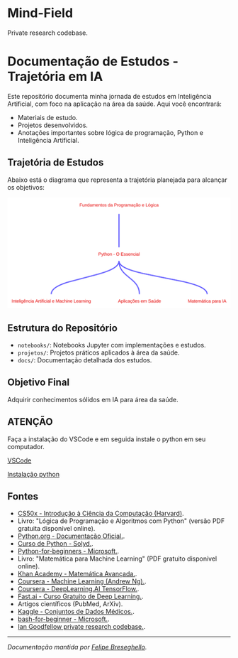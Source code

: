 # Mind-Field
Private research codebase.

# Documentação de Estudos - Trajetória em IA

Este repositório documenta minha jornada de estudos em Inteligência Artificial, com foco na aplicação na área da saúde. Aqui você encontrará:

- Materiais de estudo.
- Projetos desenvolvidos.
- Anotações importantes sobre lógica de programação, Python e Inteligência Artificial.

## Trajetória de Estudos

Abaixo está o diagrama que representa a trajetória planejada para alcançar os objetivos:

![Diagrama de Trajetória](./assets/diagram.svg)

## Estrutura do Repositório

- `notebooks/`: Notebooks Jupyter com implementações e estudos.
- `projetos/`: Projetos práticos aplicados à área da saúde.
- `docs/`: Documentação detalhada dos estudos.

## Objetivo Final

Adquirir conhecimentos sólidos em IA para área da saúde. 

## ATENÇÃO

Faça a instalação do VSCode e em seguida instale o python em seu computador.

[VSCode](https://code.visualstudio.com/)

[Instalação python](docs/instalacao_dependencias.md)

## Fontes

- [CS50x - Introdução à Ciência da Computação (Harvard)](https://cs50.harvard.edu/x/2025).
- Livro: "Lógica de Programação e Algoritmos com Python" (versão PDF gratuita disponível online).
- [Python.org - Documentação Oficial.](https://docs.python.org/pt-br/3/).
- [Curso de Python - Solyd.](https://solyd.com.br/cursos/python-basico/).
- [Python-for-beginners - Microsoft.](https://github.com/microsoft/python-for-beginners).
- Livro: "Matemática para Machine Learning" (PDF gratuito disponível online).
- [Khan Academy - Matemática Avançada.](https://pt.khanacademy.org/).
- [Coursera - Machine Learning (Andrew Ng).](https://www.coursera.org/learn/machine-learning).
- [Coursera - DeepLearning.AI TensorFlow.](https://www.coursera.org/professional-certificates/tensorflow-in-practice).
- [Fast.ai - Curso Gratuito de Deep Learning.](https://www.fast.ai/).
- Artigos científicos (PubMed, ArXiv).
- [Kaggle - Conjuntos de Dados Médicos.](https://www.kaggle.com/).
- [bash-for-beginner - Microsoft.](https://github.com/microsoft/python-for-beginners).
- [Ian Goodfellow private research codebase.](https://github.com/goodfeli/galatea).


---

*Documentação mantida por [Felipe Breseghello](https://github.com/fbreseghello).*
